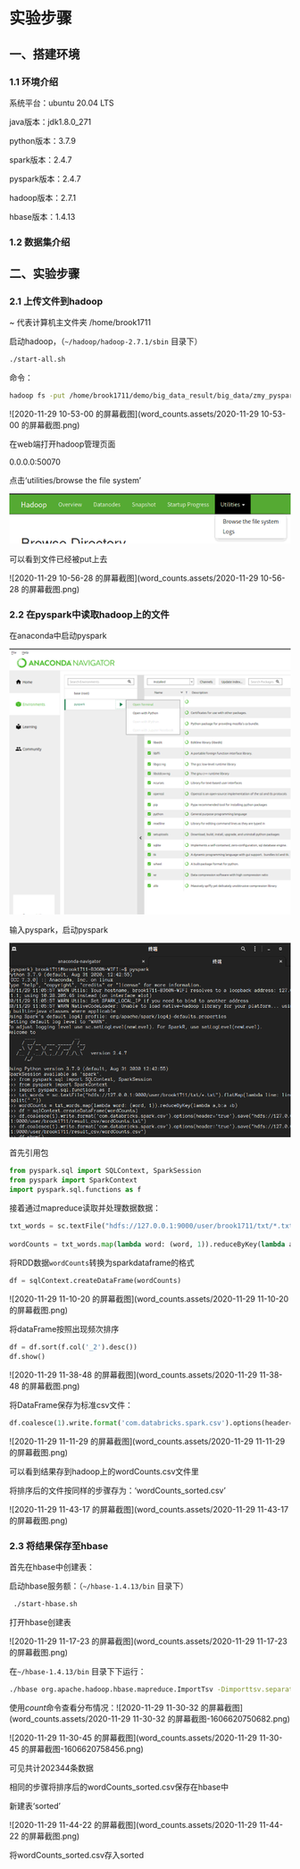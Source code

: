 # 实验步骤

## 一、搭建环境

### 1.1 环境介绍

系统平台：ubuntu 20.04 LTS

java版本：jdk1.8.0_271

python版本：3.7.9

spark版本：2.4.7

pyspark版本：2.4.7

hadoop版本：2.7.1

hbase版本：1.4.13

### 1.2 数据集介绍

## 二、实验步骤

### 2.1 上传文件到hadoop

~ 代表计算机主文件夹 /home/brook1711

启动hadoop，（`~/hadoop/hadoop-2.7.1/sbin` 目录下）

```bash
./start-all.sh
```

命令：

```bash
hadoop fs -put /home/brook1711/demo/big_data_result/big_data/zmy_pyspark/txt_hdfs/txt/
```

![2020-11-29 10-53-00 的屏幕截图](word_counts.assets/2020-11-29 10-53-00 的屏幕截图.png)

在web端打开hadoop管理页面

0.0.0.0:50070

点击‘utilities/browse the file system’

![image-20201129133640411](word_counts.assets/image-20201129133640411.png)

可以看到文件已经被put上去

![2020-11-29 10-56-28 的屏幕截图](word_counts.assets/2020-11-29 10-56-28 的屏幕截图.png)



### 2.2 在pyspark中读取hadoop上的文件

在anaconda中启动pyspark

![image-20201129130031896](word_counts.assets/image-20201129130031896.png)

输入pyspark，启动pyspark

![image-20201129130133484](word_counts.assets/image-20201129130133484.png)

首先引用包

```python
from pyspark.sql import SQLContext, SparkSession
from pyspark import SparkContext
import pyspark.sql.functions as f
```

 

接着通过mapreduce读取并处理数据数据：

```python
txt_words = sc.textFile("hdfs://127.0.0.1:9000/user/brook1711/txt/*.txt").flatMap(lambda line: line.split(" "))

wordCounts = txt_words.map(lambda word: (word, 1)).reduceByKey(lambda a,b:a +b)
```

将RDD数据`wordCounts`转换为sparkdataframe的格式

```python
df = sqlContext.createDataFrame(wordCounts)
```

![2020-11-29 11-10-20 的屏幕截图](word_counts.assets/2020-11-29 11-10-20 的屏幕截图.png)

将dataFrame按照出现频次排序

```python
df = df.sort(f.col('_2').desc())
df.show()
```

![2020-11-29 11-38-48 的屏幕截图](word_counts.assets/2020-11-29 11-38-48 的屏幕截图.png)

将DataFrame保存为标准csv文件：

```python
df.coalesce(1).write.format('com.databricks.spark.csv').options(header='true').save("hdfs://127.0.0.1:9000/user/brook1711/result_csv/wordCounts.csv")
```

![2020-11-29 11-11-29 的屏幕截图](word_counts.assets/2020-11-29 11-11-29 的屏幕截图.png)

可以看到结果存到hadoop上的wordCounts.csv文件里

将排序后的文件按同样的步骤存为：‘wordCounts_sorted.csv’

![2020-11-29 11-43-17 的屏幕截图](word_counts.assets/2020-11-29 11-43-17 的屏幕截图.png)

### 2.3 将结果保存至hbase

首先在hbase中创建表：

启动hbase服务额：（`~/hbase-1.4.13/bin` 目录下）

```bash
 ./start-hbase.sh
```

打开hbase创建表

![2020-11-29 11-17-23 的屏幕截图](word_counts.assets/2020-11-29 11-17-23 的屏幕截图.png)

在`~/hbase-1.4.13/bin` 目录下下运行：

```bash
./hbase org.apache.hadoop.hbase.mapreduce.ImportTsv -Dimporttsv.separator=, -Dimporttsv.columns="HBASE_ROW_KEY,cf:_2" store /user/brook1711/result_csv/wordCounts.csv
```

使用*count*命令查看分布情况：![2020-11-29 11-30-32 的屏幕截图](word_counts.assets/2020-11-29 11-30-32 的屏幕截图-1606620750682.png)

![2020-11-29 11-30-45 的屏幕截图](word_counts.assets/2020-11-29 11-30-45 的屏幕截图-1606620758456.png)

可见共计202344条数据

相同的步骤将排序后的wordCounts_sorted.csv保存在hbase中

新建表‘sorted’

![2020-11-29 11-44-22 的屏幕截图](word_counts.assets/2020-11-29 11-44-22 的屏幕截图.png)

将wordCounts_sorted.csv存入sorted

